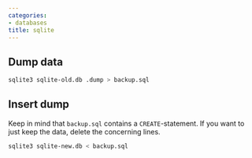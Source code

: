 ```yaml
---
categories:
- databases
title: sqlite
---
```


## Dump data

```bash
sqlite3 sqlite-old.db .dump > backup.sql
```

## Insert dump
Keep in mind that `backup.sql` contains a `CREATE`-statement. If you want to just keep the data, delete the concerning lines.
```bash
sqlite3 sqlite-new.db < backup.sql
```
